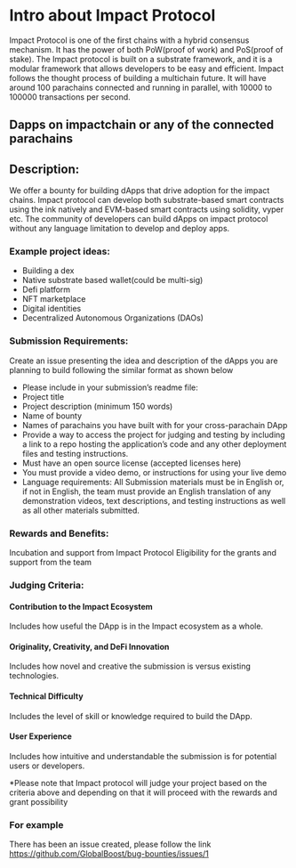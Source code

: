 # Intro about Impact Protocol
Impact Protocol is one of the first chains with a hybrid consensus mechanism. It has the power of both PoW(proof of work) and PoS(proof of stake). The Impact protocol is built on a substrate framework, and it is a modular framework that allows developers to be easy and efficient. Impact follows the thought process of building a multichain future. It will have around 100 parachains connected and running in parallel, with 10000 to 100000 transactions per second.

## Dapps on impactchain or any of the connected parachains

## Description:
We offer a bounty for building dApps that drive adoption for the impact chains. Impact protocol can develop both substrate-based 
smart contracts using the ink natively and EVM-based smart contracts using solidity, vyper etc. The community of developers can build dApps on impact protocol without any language limitation to develop and deploy apps.

### Example project ideas:
 - Building a dex
 - Native substrate based wallet(could be multi-sig)
 - Defi platform
 - NFT marketplace
 - Digital identities
 - Decentralized Autonomous Organizations (DAOs)

### Submission Requirements:
Create an issue presenting the idea and description of the dApps you are planning to build following the similar format as shown below
 - Please include in your submission’s readme file:
 - Project title
 - Project description (minimum 150 words)
 - Name of bounty
 - Names of parachains you have built with for your cross-parachain DApp
 - Provide a way to access the project for judging and testing by including a link to a repo hosting the application’s code and any other deployment files and testing instructions.
 - Must have an open source license (accepted licenses here)
 - You must provide a video demo, or instructions for using your live demo
 - Language requirements: All Submission materials must be in English or, if not in English, the team must provide an English translation of any demonstration videos, text descriptions, and testing instructions as well as all other materials submitted.

### Rewards and Benefits:

Incubation and support from Impact Protocol
Eligibility for the grants and support from the team

### Judging Criteria:
#### Contribution to the Impact Ecosystem 
Includes how useful the DApp is in the Impact ecosystem as a whole.

#### Originality, Creativity, and DeFi Innovation 
Includes how novel and creative the submission is versus existing technologies.

#### Technical Difficulty
Includes the level of skill or knowledge required to build the DApp.

#### User Experience
Includes how intuitive and understandable the submission is for potential users or developers.

*Please note that Impact protocol will judge your project based on the criteria above and depending on that it will proceed with the rewards and grant possibility


### For example
There has been an issue created, please follow the link 
https://github.com/GlobalBoost/bug-bounties/issues/1





